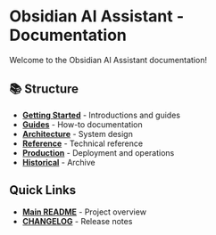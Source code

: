 # Obsidian AI Assistant - Documentation

Welcome to the Obsidian AI Assistant documentation!

## 📚 Structure

- **[Getting Started](./getting-started/)** - Introductions and guides
- **[Guides](./guides/)** - How-to documentation
- **[Architecture](./architecture/)** - System design
- **[Reference](./reference/)** - Technical reference
- **[Production](./production/)** - Deployment and operations
- **[Historical](./historical/)** - Archive

## Quick Links

- **[Main README](../README.md)** - Project overview
- **[CHANGELOG](../CHANGELOG.md)** - Release notes
